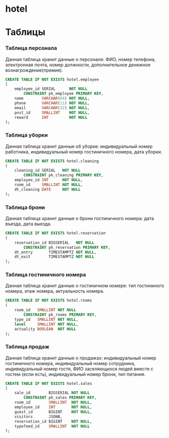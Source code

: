 # hotel



# Таблицы
### Таблица персонала
Данная таблица хранит данные о персонале: ФИО, номер телефона, электронная почта, номер должности, дополнительное денежное вознагрождение(премия).
```sql
CREATE TABLE IF NOT EXISTS hotel.employee
(
    employee_id SERIAL      NOT NULL
        CONSTRAINT pk_employee PRIMARY KEY,
    name        VARCHAR(64) NOT NULL,
    phone       VARCHAR(11) NOT NULL,
    email       VARCHAR(32) NOT NULL,
    post_id     SMALLINT    NOT NULL,
    reward      INT         NOT NULL
);
```

### Таблица уборки
Данная таблица хранит данные об уборке: индивидуальный номер работника, индивидуальный номер гостиничного номера, дата уборки.
```sql
CREATE TABLE IF NOT EXISTS hotel.cleaning
(
    cleaning_id SERIAL   NOT NULL
        CONSTRAINT pk_cleaning PRIMARY KEY,
    employee_id INT      NOT NULL,
    room_id     SMALLINT NOT NULL,
    dt_cleaning DATE     NOT NULL
);
```

### Таблица брони
Данная таблица хранит данные о брони гостиничного номера: дата въезда, дата выезда.
```sql
CREATE TABLE IF NOT EXISTS hotel.reservation
(
    reservation_id BIGSERIAL   NOT NULL
        CONSTRAINT pk_reservation PRIMARY KEY,
    dt_entry       TIMESTAMPTZ NOT NULL,
    dt_exit        TIMESTAMPTZ NOT NULL
);
```

### Таблица гостиничного номера
Данная таблица хранит данные о гостиничном номере: тип гостининого номера, этаж номера, актуальность номера.
```sql
CREATE TABLE IF NOT EXISTS hotel.rooms
(
    room_id   SMALLINT NOT NULL
        CONSTRAINT pk_rooms PRIMARY KEY,
    type_id   SMALLINT NOT NULL,
    level     SMALLINT NOT NULL,
    actuality BOOLEAN  NOT NULL
);
```

### Таблица продаж
Данная таблица хранит данные о продажах: индивидуальный номер гостиничного номера, индивидуальный номер сотрудника, индивидуальный номер гостя, ФИО заселяющихся людей вместе с гостем (если есть), индивидуальный номер брони, тип питания.
```sql
CREATE TABLE IF NOT EXISTS hotel.sales
(
    sale_id        BIGSERIAL NOT NULL
        CONSTRAINT pk_sales PRIMARY KEY,
    room_id        SMALLINT  NOT NULL,
    employee_id    INT       NOT NULL,
    guest_id       BIGINT    NOT NULL,
    visitors       JSONB,
    reservation_id BIGINT    NOT NULL,
    typefeed_id    SMALLINT  NOT NULL
);
```